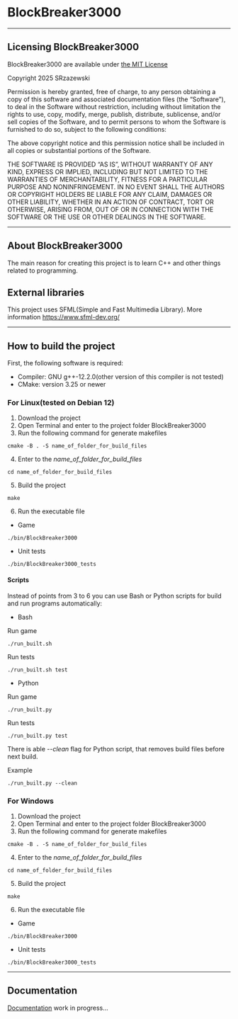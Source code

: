 # BlockBreaker3000

***

## Licensing BlockBreaker3000

BlockBreaker3000 are available under [the MIT License](https://opensource.org/license/MIT)

Copyright 2025 SRzazewski

Permission is hereby granted, free of charge, to any person obtaining a copy of this software and associated documentation files (the “Software”), to deal in the Software without restriction, including without limitation the rights to use, copy, modify, merge, publish, distribute, sublicense, and/or sell copies of the Software, and to permit persons to whom the Software is furnished to do so, subject to the following conditions:

The above copyright notice and this permission notice shall be included in all copies or substantial portions of the Software.

THE SOFTWARE IS PROVIDED “AS IS”, WITHOUT WARRANTY OF ANY KIND, EXPRESS OR IMPLIED, INCLUDING BUT NOT LIMITED TO THE WARRANTIES OF MERCHANTABILITY, FITNESS FOR A PARTICULAR PURPOSE AND NONINFRINGEMENT. IN NO EVENT SHALL THE AUTHORS OR COPYRIGHT HOLDERS BE LIABLE FOR ANY CLAIM, DAMAGES OR OTHER LIABILITY, WHETHER IN AN ACTION OF CONTRACT, TORT OR OTHERWISE, ARISING FROM, OUT OF OR IN CONNECTION WITH THE SOFTWARE OR THE USE OR OTHER DEALINGS IN THE SOFTWARE.

***

## About BlockBreaker3000

The main reason for creating this project is to learn C++ and other things related to programming.

## External libraries
This project uses SFML(Simple and Fast Multimedia Library). More information https://www.sfml-dev.org/

***

## How to build the project
First, the following software is required:
- Compiler: GNU g++-12.2.0(other version of this compiler is not tested)
- CMake: version 3.25 or newer
### For Linux(tested on Debian 12)
1. Download the project
2. Open Terminal and enter to the project folder BlockBreaker3000
3. Run the following command for generate makefiles
```
cmake -B . -S name_of_folder_for_build_files
```
4. Enter to the _name_of_folder_for_build_files_
```
cd name_of_folder_for_build_files
```
5. Build the project
```
make
```
6. Run the executable file
- Game
```
./bin/BlockBreaker3000
```
- Unit tests
```
./bin/BlockBreaker3000_tests
```

#### Scripts
Instead of points from 3 to 6 you can use Bash or Python scripts for build and run programs automatically:
- Bash

Run game
```
./run_built.sh
```
Run tests
```
./run_built.sh test
```
- Python

Run game
```
./run_built.py
```
Run tests
```
./run_built.py test
```
There is able _--clean_ flag for Python script, that removes build files before next build.

Example
```
./run_built.py --clean
```

### For Windows
1. Download the project
2. Open Terminal and enter to the project folder BlockBreaker3000
3. Run the following command for generate makefiles
```
cmake -B . -S name_of_folder_for_build_files
```
4. Enter to the _name_of_folder_for_build_files_
```
cd name_of_folder_for_build_files
```
5. Build the project
```
make
```
6. Run the executable file
- Game
```
./bin/BlockBreaker3000
```
- Unit tests
```
./bin/BlockBreaker3000_tests
```

***

## Documentation

[Documentation](Documentation/BlockBreaker3000_documentation.md) work in progress...
